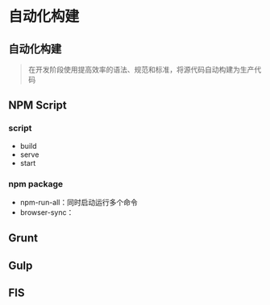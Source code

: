 # 自动化构建

## 自动化构建

> 在开发阶段使用提高效率的语法、规范和标准，将源代码自动构建为生产代码

## NPM Script

### script

- build
- serve
- start

### npm package

- npm-run-all：同时启动运行多个命令
- browser-sync：

## Grunt

## Gulp

## FIS
